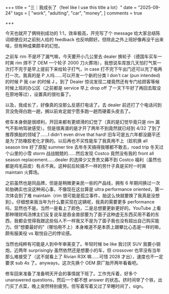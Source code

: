 +++
title = "三｜我成长了（feel like I use this title a lot）"
date = "2025-09-24"
tags = [
    "work",
    "adulting",
    "car",
    "money",
]
comments = true

+++

今天也就开了俩特别成功的 1:1，效率极高，开完写了个 message 给大家总结陈词顺便应对之前别人给的 feedback 也反响颇好。但除此之外上班好像再没干出来啥，但有种成果颇丰的幻觉。

之前车 rim 不是坏了漏气嘛，今天要开小几公里去 dealer 换轮子（德国车买车一时爽 rim 焊不了 OEM 一个轮子 2000 刀火葬场），我想说车库放几天怕打气泵一次打不完于是早上提前下来给轮子打气，in case 打不完下午出门还可以充了电再打一次。我真的是 P 人吗……可以开发一个新的分类 I don't car (pun intended) 的时候 P 我 car 的时候 J 。到了 Dealer 惊诧发现二楼竟然还有专门给顾客等候时候上班的办公区（之前都是 service 早上 drop off 了一天下午好了再回去取没在原地等过），设置真的很社畜了。

以及，我成长了，好像真的没那么反感打电话了。去 dealer 前还打了个电话问到货没免得白跑一趟，搁以前肯定就宁愿多跑一趟而硬着头皮去了。

修车本身倒是很顺利，开回来都有更顺滑的幻觉了（真的是幻觉毕竟只是 rim 漏气不影响驾驶感受）。但是很离谱的是才开了两年不到竟然就已经到 4/32 了到了推荐换胎的领域了……I didn't even drive that hard! 旧车可是五六年都没磨平还是为了防橡胶老化才换的。以后再也不买性能车了我真用不上（趁机换 all season tire 好了原配 summer tire 去年冬天搞得我哪都不敢去，road trip 冬天过个山里的小雪 storm 战战兢兢的……然后发现 Costco 竟然没有我的 front all season replacement……dealer 的选择少又贵贵又薅不到 Costco 福利（虽然也都是鸡毛蒜皮）有点不爽。这种前后轮搞不一样的劳什子真是买时一时爽 maintain 火葬场。

之前虽然也是同品牌，但是是稍微更亲民一些的产品线，拥有 6 年期间换过一次轮胎确实也没这种闹心事，不像现在这台算是 ultra performance oriented，第一次体会到了难 maintain（rim 很可能是孤立事件，胎这么快就要换了我真是没想到）。仔细想来我当年为什么要买现在这辆呢，我真的需要更多 performance 吗，显然也不是。当然一是看上了颜色，二是总想要更新更好的。YouTube 上看那种理财鸡汤博主们反复说车是吞金兽部要为了面子这种虚无东西买用不着的东西，我都会觉得我跟这些俗人不一样我又不是为了面子我也没有超出自己购买能力。但“想要最好的”（哪怕用不上）本身难道不是本质上跟攀比心态是一样的嘛，颇有服美役 vs 取悦自己的悖论感。

当然也纯粹有可能是人到中年审美变了。年轻时候 be like 我讨厌 SUV 我要小钢炮，近两年 surprisingly 虽然依然还是想要小的车，但 crossover 也早没有当年那么难接受了（这不就看上了 Rivian R3X 嘛……可惜 2028 才出），速度也不一定要求 sub 4s 了。anyways，这次先换个 OEM 原厂胎开两年看看吧。

修车回来准备了准备明天开会的事情就下班了。工作充斥着，好多个 unanswered questions，然后一个都不想 answer 的状态。挤时间举了个铁，出门买了点菜，晚上突然特别疲劳。但写着写着又过了早睡时间了，sign。